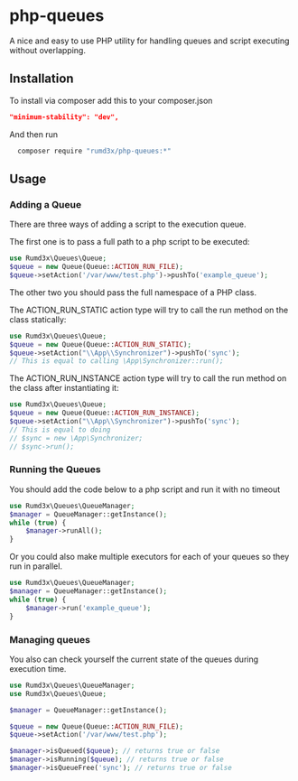 # php-queues
A nice and easy to use PHP utility for handling queues and script executing without overlapping.


## Installation
To install via composer add this to your composer.json
```json
"minimum-stability": "dev",
```
And then run
```sh
  composer require "rumd3x/php-queues:*"
```


## Usage
### Adding a Queue
There are three ways of adding a script to the execution queue.

The first one is to pass a full path to a php script to be executed:
```php
use Rumd3x\Queues\Queue;
$queue = new Queue(Queue::ACTION_RUN_FILE);
$queue->setAction('/var/www/test.php')->pushTo('example_queue');
```

The other two you should pass the full namespace of a PHP class.


The ACTION_RUN_STATIC action type will try to call the run method on the class statically:
```php
use Rumd3x\Queues\Queue;
$queue = new Queue(Queue::ACTION_RUN_STATIC);
$queue->setAction("\\App\\Synchronizer")->pushTo('sync');
// This is equal to calling \App\Synchronizer::run();
```

The ACTION_RUN_INSTANCE action type will try to call the run method on the class after instantiating it:
```php
use Rumd3x\Queues\Queue;
$queue = new Queue(Queue::ACTION_RUN_INSTANCE);
$queue->setAction("\\App\\Synchronizer")->pushTo('sync');
// This is equal to doing 
// $sync = new \App\Synchronizer;
// $sync->run();
```


### Running the Queues
You should add the code below to a php script and run it with no timeout
```php
use Rumd3x\Queues\QueueManager;
$manager = QueueManager::getInstance();
while (true) {
    $manager->runAll();
}
```


Or you could also make multiple executors for each of your queues so they run in parallel.
```php
use Rumd3x\Queues\QueueManager;
$manager = QueueManager::getInstance();
while (true) {
    $manager->run('example_queue');
}
```

### Managing queues
You also can check yourself the current state of the queues during execution time.
```php
use Rumd3x\Queues\QueueManager;
use Rumd3x\Queues\Queue;

$manager = QueueManager::getInstance();

$queue = new Queue(Queue::ACTION_RUN_FILE);
$queue->setAction('/var/www/test.php');

$manager->isQueued($queue); // returns true or false
$manager->isRunning($queue); // returns true or false
$manager->isQueueFree('sync'); // returns true or false
```
